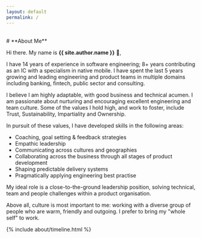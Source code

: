```yaml
---
layout: default
permalink: /
---
```


<br>
# **About Me**

Hi there. My name is **{{ site.author.name }}** :wave:,<br>

I have 14 years of experience in software engineering; 8+ years contributing as an IC with a specialism in native mobile. I have spent the last 5 years growing and leading engineering and product teams in multiple domains including banking, fintech, public sector and consulting. 

I believe I am highly adaptable, with good business and technical acumen. I am passionate about nurturing and encouraging excellent engineering and team culture. Some of the values I hold high, and work to foster, include Trust, Sustainability, Impartiality and Ownership.

In pursuit of these values, I have developed skills in the following areas:
- Coaching, goal setting & feedback strategies
- Empathic leadership
- Communicating across cultures and geographies
- Collaborating across the business through all stages of product development
- Shaping predictable delivery systems 
- Pragmatically applying engineering best practise

My ideal role is a close-to-the-ground leadership position, solving technical, team and people challenges within a product organisation. 

Above all, culture is most important to me: working with a diverse group of people who are warm, friendly and outgoing. I prefer to bring my "whole self" to work.

<div class="row">
{% include about/timeline.html %}
</div>